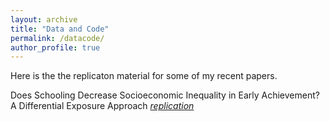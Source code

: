 ```yaml
---
layout: archive
title: "Data and Code"
permalink: /datacode/
author_profile: true
---
```


Here is the the replicaton material for some of my recent papers.

Does Schooling Decrease Socioeconomic Inequality in Early Achievement? A Differential Exposure Approach  [_replication_](https://github.com/gpassaretta/2021_Passaretta_Skopek_DEA)

